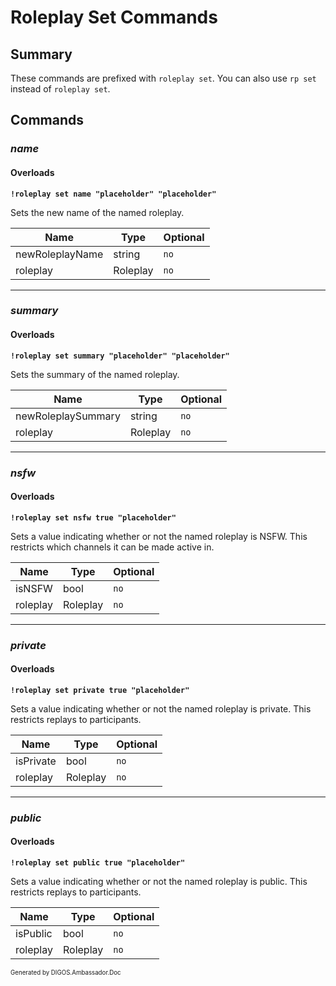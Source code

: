 ﻿Roleplay Set Commands
=====================
## Summary
These commands are prefixed with `roleplay set`. You can also use `rp set` instead of `roleplay set`.

## Commands
### *name*
#### Overloads
**`!roleplay set name "placeholder" "placeholder"`**

Sets the new name of the named roleplay.

| Name | Type | Optional |
| --- | --- | --- |
| newRoleplayName | string | `no` |
| roleplay | Roleplay | `no` |

---

### *summary*
#### Overloads
**`!roleplay set summary "placeholder" "placeholder"`**

Sets the summary of the named roleplay.

| Name | Type | Optional |
| --- | --- | --- |
| newRoleplaySummary | string | `no` |
| roleplay | Roleplay | `no` |

---

### *nsfw*
#### Overloads
**`!roleplay set nsfw true "placeholder"`**

Sets a value indicating whether or not the named roleplay is NSFW. This restricts which channels it can be made active in.

| Name | Type | Optional |
| --- | --- | --- |
| isNSFW | bool | `no` |
| roleplay | Roleplay | `no` |

---

### *private*
#### Overloads
**`!roleplay set private true "placeholder"`**

Sets a value indicating whether or not the named roleplay is private. This restricts replays to participants.

| Name | Type | Optional |
| --- | --- | --- |
| isPrivate | bool | `no` |
| roleplay | Roleplay | `no` |

---

### *public*
#### Overloads
**`!roleplay set public true "placeholder"`**

Sets a value indicating whether or not the named roleplay is public. This restricts replays to participants.

| Name | Type | Optional |
| --- | --- | --- |
| isPublic | bool | `no` |
| roleplay | Roleplay | `no` |

<sub><sup>Generated by DIGOS.Ambassador.Doc</sup></sub>
